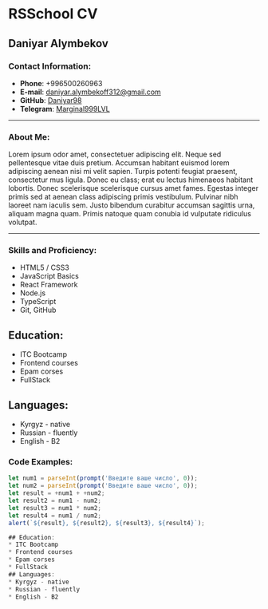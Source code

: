 # RSSchool CV

## Daniyar Alymbekov

### Contact Information:
- **Phone**: +996500260963
- **E-mail**: [daniyar.alymbekoff312@gmail.com](mailto:daniyar.alymbekoff312@gmail.com)
- **GitHub**: [Daniyar98](https://github.com/Daniyar98)
- **Telegram**: [Marginal999LVL](https://t.me/Marginal999LVL)

---

### About Me:
Lorem ipsum odor amet, consectetuer adipiscing elit. Neque sed pellentesque vitae duis pretium. Accumsan habitant euismod lorem adipiscing aenean nisi mi velit sapien. Turpis potenti feugiat praesent, consectetur mus ligula. Donec eu class; erat eu lectus himenaeos habitant lobortis. Donec scelerisque scelerisque cursus amet fames. Egestas integer primis sed at aenean class adipiscing primis vestibulum. Pulvinar nibh laoreet nam iaculis sem. Justo bibendum curabitur accumsan sagittis urna, aliquam magna quam. Primis natoque quam conubia id vulputate ridiculus volutpat.

---

### Skills and Proficiency:
- HTML5 / CSS3
- JavaScript Basics
- React Framework
- Node.js
- TypeScript
- Git, GitHub


## Education:
* ITC Bootcamp 
* Frontend courses
* Epam corses
* FullStack

## Languages:
* Kyrgyz - native
* Russian - fluently
* English - B2

### Code Examples:
```js
let num1 = parseInt(prompt('Введите ваше число', 0));
let num2 = parseInt(prompt('Введите ваше число', 0));
let result = +num1 + +num2;
let result2 = num1 - num2;
let result3 = num1 * num2;
let result4 = num1 / num2;
alert(`${result}, ${result2}, ${result3}, ${result4}`);

## Education:
* ITC Bootcamp 
* Frontend courses
* Epam corses
* FullStack
## Languages:
* Kyrgyz - native
* Russian - fluently
* English - B2


